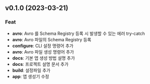 ## v0.1.0 (2023-03-21)

### Feat

- **avro**: Avro 를 Schema Registry 등록 시 발생할 수 있는 에러 try-catch
- **avro**: Avro 파일의 Schema Registry 등록
- **configure**: CLI 설정 명령어 추가
- **avro**: Avro 파일 생성 명령어 추가
- **docs**: 기본 앱 생성 방법 설명 추가
- **docs**: 프로젝트 설명 문서 추가
- **build**: 설정파일 추가
- **app**: 앱 생성기 수정
